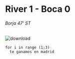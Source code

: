 # River 1 - Boca 0
###### Borja 47' ST
![download](https://user-images.githubusercontent.com/129748073/236808347-a7539f5e-f3ff-4fe8-83d9-420e5b91adaf.jpg)
```
for i in range (1;3)
  te ganamos en madrid
```
